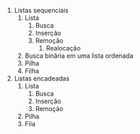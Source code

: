 
1. Listas sequenciais
    1. Lista
        1. Busca
        1. Inserção
        1. Remoção
            1. Realocação
    1. Busca binãria em uma lista ordenada
    1. Pilha
    1. Filha
1. Listas encadeadas
    1. Lista
        1. Busca
        1. Inserção
        1. Remoção
    1. Pilha
    1. Fila

